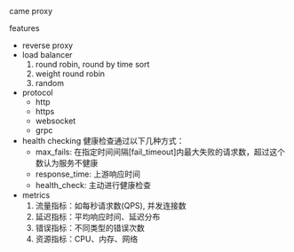 came proxy

features
* reverse proxy
* load balancer
    1. round robin, round by time sort
    2. weight round robin
    3. random
* protocol
    * http
    * https
    * websocket
    * grpc
* health checking 健康检查通过以下几种方式：
    * max_fails: 在指定时间间隔[fail_timeout]内最大失败的请求数，超过这个数认为服务不健康
    * response_time: 上游响应时间
    * health_check: 主动进行健康检查
* metrics
    1. 流量指标：如每秒请求数(QPS), 并发连接数
    2. 延迟指标：平均响应时间、延迟分布
    3. 错误指标：不同类型的错误次数
    4. 资源指标：CPU、内存、网络

